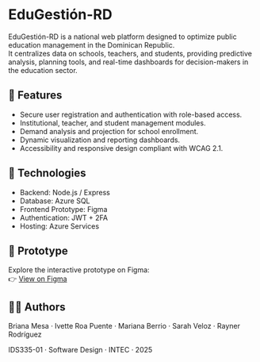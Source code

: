 # EduGestión-RD

EduGestión-RD is a national web platform designed to optimize public education management in the Dominican Republic.  
It centralizes data on schools, teachers, and students, providing predictive analysis, planning tools, and real-time dashboards for decision-makers in the education sector.

## 📘 Features
- Secure user registration and authentication with role-based access.  
- Institutional, teacher, and student management modules.  
- Demand analysis and projection for school enrollment.  
- Dynamic visualization and reporting dashboards.  
- Accessibility and responsive design compliant with WCAG 2.1.

## 🧩 Technologies
- Backend: Node.js / Express  
- Database: Azure SQL  
- Frontend Prototype: Figma  
- Authentication: JWT + 2FA  
- Hosting: Azure Services  

## 🎨 Prototype
Explore the interactive prototype on Figma:  
👉 [View on Figma](https://www.figma.com/proto/vZGxyuihN3LZ8jdwjfN2Nc/Dise%C3%B1o-de-SW?node-id=28-6555&p=f&t=Um4dwiC6gYitv2IN-1&scaling=scale-down&content-scaling=fixed&page-id=0%3A1&starting-point-node-id=28%3A6555)

## 👩‍💻 Authors
Briana Mesa · Ivette Roa Puente · Mariana Berrio · Sarah Veloz · Rayner Rodríguez  

IDS335-01 · Software Design · INTEC · 2025
